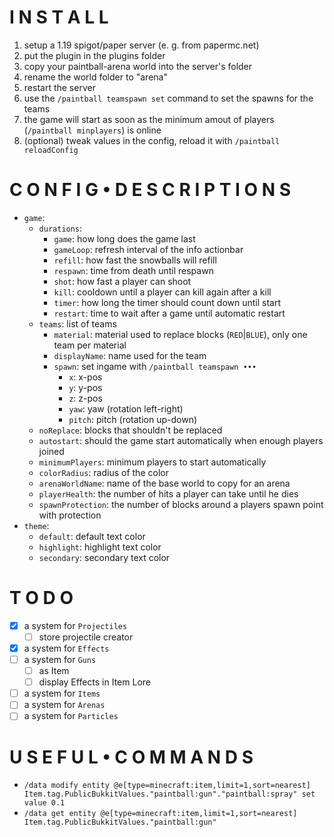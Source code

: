 # I N S T A L L

1. setup a 1.19 spigot/paper server (e. g. from papermc.net)
1. put the plugin in the plugins folder
1. copy your paintball-arena world into the server's folder
1. rename the world folder to "arena"
1. restart the server
1. use the `/paintball teamspawn set` command to set the spawns for the teams
1. the game will start as soon as the minimum amout of players (`/paintball minplayers`) is online
1. (optional) tweak values in the config, reload it with `/paintball reloadConfig`

# C O N F I G  • D E S C R I P T I O N S

- `game`:
  - `durations`:
    - `game`:     how long does the game last
    - `gameLoop`: refresh interval of the info actionbar
    - `refill`:   how fast the snowballs will refill
    - `respawn`:  time from death until respawn
    - `shot`:     how fast a player can shoot
    - `kill`:     cooldown until a player can kill again after a kill
    - `timer`:    how long the timer should count down until start
    - `restart`:  time to wait after a game until automatic restart
  - `teams`: list of teams
    - `material`: material used to replace blocks (`RED`|`BLUE`), only one team per material
    - `displayName`: name used for the team
    - `spawn`: set ingame with `/paintball teamspawn •••` 
      - `x`:   x-pos
      - `y`:   y-pos
      - `z`:   z-pos
      - `yaw`: yaw (rotation left-right)
      - `pitch`: pitch (rotation up-down)
  - `noReplace`:  blocks that shouldn't be replaced
  - `autostart`:  should the game start automatically when enough players joined
  - `minimumPlayers`: minimum players to start automatically
  - `colorRadius`: radius of the color
  - `arenaWorldName`: name of the base world to copy for an arena
  - `playerHealth`: the number of hits a player can take until he dies
  - `spawnProtection`: the number of blocks around a players spawn point with protection
- `theme`:
  - `default`:   default text color
  - `highlight`: highlight text color
  - `secondary`: secondary text color

# T O D O

- [x] a system for `Projectiles`
  - [ ] store projectile creator
- [x] a system for `Effects`
- [ ] a system for `Guns`
  - [ ] as Item
  - [ ] display Effects in Item Lore
- [ ] a system for `Items`
- [ ] a system for `Arenas`
- [ ] a system for `Particles` 

# U S E F U L • C O M M A N D S

- `/data modify entity @e[type=minecraft:item,limit=1,sort=nearest] Item.tag.PublicBukkitValues."paintball:gun"."paintball:spray" set value 0.1`
- `/data get entity @e[type=minecraft:item,limit=1,sort=nearest] Item.tag.PublicBukkitValues."paintball:gun"`
